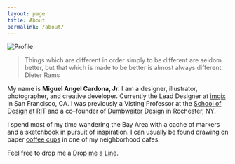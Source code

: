 ```yaml
---
layout: page
title: About
permalink: /about/
---
```


![Profile](http://migimages.imgix.net/ig/profile.jpg?fit=crop&w=880&h=320)

<blockquote>Things which are different in order simply to be different are seldom better, but that which is made to be better is almost always different.<br>
<span class="author">Dieter Rams</span></blockquote>
  
<p>My name is <strong>Miguel Angel Cardona, Jr.</strong> I am a designer, illustrator, photographer, and creative developer. Currently the Lead Designer at <a href="http://www.imgix.com" class="text-link">imgix</a> in San Francisco, CA. I was previously a Visting Professor at the <a href="http://cias.rit.edu/schools/design" title="RIT School of Design" target="_blank">School of Design at RIT</a> and a co–founder of <a href="http://www.dwaiter.com" title="Dumbwaiter Design" target="_blank">Dumbwaiter Design</a> in Rochester, NY.</p>
  
<p>I spend most of my time wandering the Bay Area with a cache of markers and a sketchbook in pursuit of inspiration. I can usually be found drawing on paper <a href="http://sketchcups.com" title="Sketch Cups" target="_blank">coffee cups</a> in one of my neighborhood cafes.</p>
  
<p>Feel free to drop me a  <a href='mailt&#111;&#58;hel&#108;&#111;&#64;&#109;%&#54;9&#103;uelca%72don&#97;&#46;&#99;o%6&#68;' target="_blank">Drop me a Line</a>.</p>
                    

